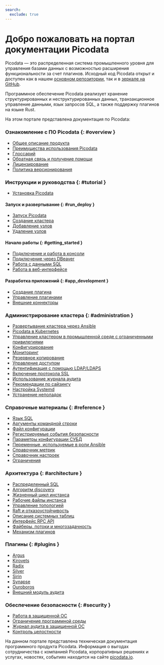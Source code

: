 ```yaml
---
search:
  exclude: true
---
```


# Добро пожаловать на портал документации Picodata

Picodata — это распределенная система промышленного уровня для
управления базами данных с возможностью расширения функциональности за
счет плагинов. Исходный код Picodata открыт и доступен как в нашем
[основном репозитории](https://git.picodata.io/core/picodata), так и в
[зеркале на GitHub](https://github.com/picodata/picodata).

Программное обеспечение Picodata реализует хранение структурированных и
неструктурированных данных, транзакционное управление данными, язык
запросов SQL, а также поддержку плагинов на языке Rust.

На этом портале представлена документация по Picodata:

### Ознакомление с ПО Picodata {: #overview }

* [Общее описание продукта](overview/description.md)
* [Преимущества использования Picodata](overview/benefits.md)
* [Глоссарий](overview/glossary.md)
* [Обратная связь и получение помощи](overview/feedback.md)
* [Лицензирование](overview/licensing.md)
* [Политика версионирования](overview/versioning.md)

### Инструкции и руководства {: #tutorial }

* [Установка Picodata](tutorial/install.md)

#### Запуск и развертывание {: #run_deploy }

* [Запуск Picodata](tutorial/run.md)
* [Создание кластера](tutorial/deploy.md)
* [Добавление узлов](tutorial/node_add.md)
* [Удаление узлов](tutorial/node_expel.md)

#### Начало работы {: #getting_started }

* [Подключение и работа в консоли](tutorial/connecting.md)
* [Подключение через DBeaver](tutorial/dbeaver.md)
* [Работа с данными SQL](tutorial/sql_examples.md)
* [Работа в веб-интерфейсе](tutorial/webui.md)

#### Разработка приложений {: #app_development }

* [Создание плагина](tutorial/create_plugin.md)
* [Управление плагинами](tutorial/plugins.md)
* [Внешние коннекторы](connectors_index.md)

### Администрирование кластера {: #administration }

* [Развертывание кластера через Ansible](admin/deploy_ansible.md)
* [Picodata в Kubernetes](admin/deploy_kubernetes.md)
* [Управление кластером в промышленной среде с ограниченными привилегиями](admin/cluster_mgmt.md)
* [Конфигурирование](admin/configure.md)
* [Мониторинг](admin/monitoring.md)
* [Резервное копирование](admin/backup.md)
* [Управление доступом](admin/access_control.md)
* [Аутентификация с помощью LDAP/LDAPS](admin/ldap.md)
* [Включение протокола SSL](admin/ssl.md)
* [Использование журнала аудита](admin/audit_log.md)
* [Рекомендации по сайзингу](admin/sizing.md)
* [Настройка Systemd](admin/systemd.md)
* [Устранение неполадок](admin/troubleshooting.md)

### Справочные материалы {: #reference }

* [Язык SQL](sql_index.md)
* [Аргументы командной строки](reference/cli.md)
* [Файл конфигурации](reference/config.md)
* [Регистрируемые события безопасности](reference/audit_events.md)
* [Параметры конфигурации СУБД](reference/db_config.md)
* [Переменные, используемые в роли Ansible](reference/ansible_variables.md)
* [Справочник метрик](reference/metrics.md)
* [Справочник настроек](reference/settings.md)
* [Ограничения](reference/limitations.md)

### Архитектура {: #architecture }

* [Распределенный SQL](architecture/distributed_sql.md)
* [Алгоритм discovery](architecture/discovery.md)
* [Жизненный цикл инстанса](architecture/instance_lifecycle.md)
* [Рабочие файлы инстанса](architecture/instance_runtime_files.md)
* [Управление топологией](architecture/topology_management.md)
* [Raft и отказоустойчивость](architecture/raft_failover.md)
* [Описание системных таблиц](architecture/system_tables.md)
* [Интерфейс RPC API](architecture/rpc_api.md)
* [Файберы, потоки и многозадачность](architecture/fibers.md)
* [Механизм плагинов](architecture/plugins.md)

### Плагины {: #plugins }

* [Argus](plugins/argus.md)
* [Kirovets](plugins/kirovets.md)
* [Radix](plugins/radix.md)
* [Silver](plugins/silver.md)
* [Sirin](plugins/sirin.md)
* [Synapse](plugins/synapse.md)
* [Ouroboros](plugins/ouroboros.md)
* [Внешний модуль аудита](plugins/gostech_audit_log.md)

### Обеспечение безопасности {: #security }

* [Работа в защищенной ОС](security/os.md)
* [Ограничение программной среды](security/runtime.md)
* [Журнал аудита в защищенной ОС](security/audit_log.md)
* [Контроль целостности](security/integrity.md)

На данном портале представлена техническая документация программного
продукта Picodata. Информация о выгодах сотрудничества с компанией
Picodata, корпоративных решениях и услугах, новостях, событиях находится
на сайте [picodata.io](https://picodata.io).

<a style="display: none" href="https://hits.seeyoufarm.com"><img src="https://hits.seeyoufarm.com/api/count/incr/badge.svg?url=https%3A%2F%2Fdocs.picodata.io%2Fpicodata%2F&count_bg=%2379C83D&title_bg=%23555555&icon=&icon_color=%23E7E7E7&title=hits&edge_flat=false"/></a>
